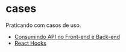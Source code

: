 # cases
Praticando com casos de uso.

* [Consumindo API no Front-end e Back-end](https://github.com/gibify/cases/tree/main/api-fontend-backend)
* [React Hooks](https://github.com/gibify/cases/tree/main/react-hooks)
